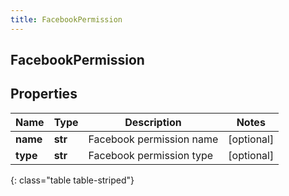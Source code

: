 ```yaml
---
title: FacebookPermission
---
```

## FacebookPermission

## Properties

|Name | Type | Description | Notes|
|------------ | ------------- | ------------- | -------------|
| **name** | **str** | Facebook permission name | [optional] |
| **type** | **str** | Facebook permission type | [optional] |
{: class="table table-striped"}


